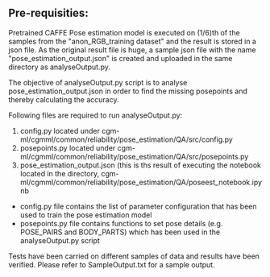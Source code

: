 ## Pre-requisities:

Pretrained CAFFE Pose estimation model is executed on (1/6)th of the samples from the "anon_RGB_training dataset" and
the result is stored in a json file.
As the original result file is huge, a sample json file with the name "pose_estimation_output.json" is created and uploaded in the same directory as analyseOutput.py.

The objective of analyseOutput.py script is to analyse pose_estimation_output.json in order to find the missing posepoints and thereby calculating the accuracy.

Following files are required to run analyseOutput.py:

 1. config.py located under cgm-ml/cgmml/common/reliability/pose_estimation/QA/src/config.py
 2. posepoints.py located under cgm-ml/cgmml/common/reliability/pose_estimation/QA/src/posepoints.py
 3. pose_estimation_output.json (this is ths result of executing the notebook located in the directory,
 cgm-ml/cgmml/common/reliability/pose_estimation/QA/poseest_notebook.ipynb

- config.py file contains the list of parameter configuration that has been used to train the pose estimation model
- posepoints.py file contains functions to set pose details (e.g. POSE_PAIRS and BODY_PARTS) which has been used in the analyseOutput.py script

Tests have been carried on different samples of data and results have been verified.
Please refer to SampleOutput.txt for a sample output.
